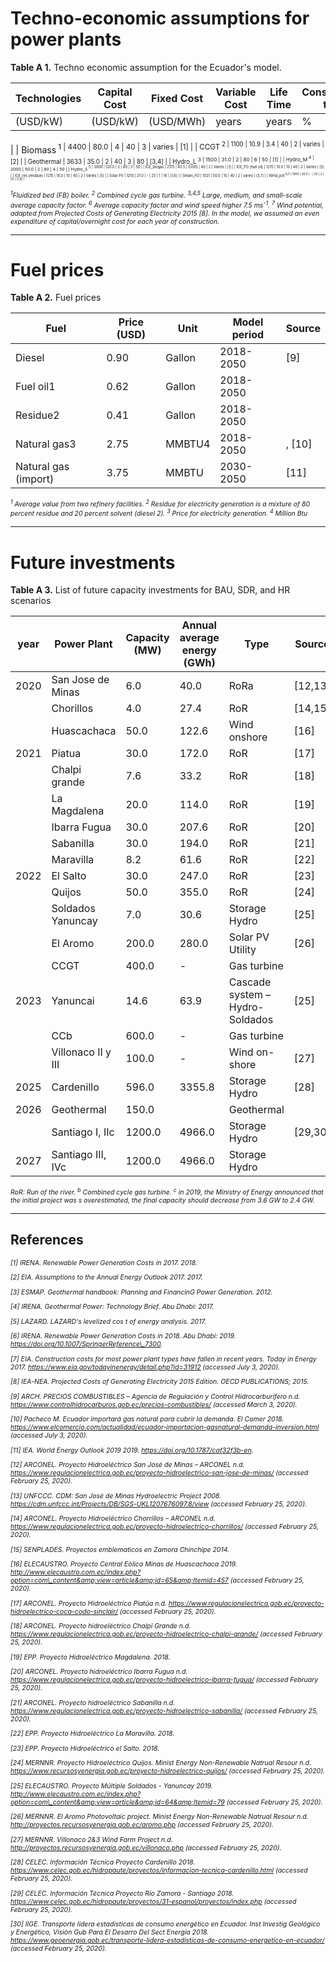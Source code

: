 # Techno-economic assumptions for power plants
**Table A 1.** Techno economic assumption for the Ecuador&#39;s model.

|Technologies|Capital Cost|Fixed Cost|Variable Cost|Life Time|Construction time|Capacity factor|Source|
| --- | --- | --- | --- | --- | --- | --- | --- |
| (USD/kW) | (USD/kW) | (USD/MWh) | years | years | % |
 |
| Biomass<sup> 1 | 4400 | 80.0 | 4 | 40 | 3 | varies | [1] |
| CCGT<sup> 2 | 1100 | 10.9 | 3.4 | 40 | 2 | varies | [2] |
| Geothermal | 3633 | 35.0 | 2 | 40 | 3 | 80 | [3,4] |
| Hydro_L<sup> 3 | 1500 | 31.0 | 2 | 80 | 6 | 50 | [1] |
| Hydro_M<sup> 4 | 2000 | 50.0 | 2 | 80 | 4 | 50 |
| Hydro_S<sup> 5 | 3000 | 120.0 | 2 | 80 | 3 | 50 |
| ICE\_biogas | 2175 | 43.5 | 0.005 | 40 | 2 | Varies | [1] |
| ICE\_FO (fuel oil) | 1215 | 10.0 | 10 | 40 | 2 | Varies | [5] |
| ICE\_res (residue) | 1215 | 10.0 | 10 | 40 | 2 | Varies | [5] |
| Solar PV | 1210 | 21.0 | - | 25 | 1 | 16 | [1,6] |
| Steam\_FO | 1021 | 50.0 | 10 | 40 | 2 | varies | [5,7] |
| Wind_pot<sup> 6,7 | 1900 | 30.0 | - | 25 | 2 | 25 | [1,6] |

<span style="font-size:0.75em; font-style: italic">
<sup>1</sup>Fluidized bed (FB) boiler.
<sup>2</sup> Combined cycle gas turbine.
<sup>3,4,5</sup> Large, medium, and small-scale average capacity factor.
<sup>6</sup> Average capacity factor and wind speed higher 7.5 ms<sup>-1</sup>.
<sup>7</sup> Wind potential, adapted from Projected Costs of Generating Electricity 2015 [8]. In the model, we assumed an even expenditure of capital/overnight cost for each year of construction.
</span>

***
# Fuel prices 

**Table A 2.** Fuel prices

| Fuel | Price (USD) | Unit | Model period | Source |
| --- | --- | --- | --- | --- |
| Diesel | 0.90 | Gallon | 2018-2050 | [9] |
| Fuel oil1 | 0.62 | Gallon | 2018-2050 |
| Residue2 | 0.41 | Gallon | 2018-2050 |
| Natural gas3 | 2.75 | MMBTU4 | 2018-2050 | , [10] |
| Natural gas (import) | 3.75 | MMBTU | 2030-2050 | [11] |

<span style="font-size:0.75em; font-style: italic">
<sup>1</sup> Average value from two refinery facilities. <sup>2</sup> Residue for electricity generation is a mixture of 80 percent residue and 20 percent solvent (diesel 2). <sup>3</sup> Price for electricity generation. <sup>4</sup> Million Btu
</span>

***
# Future investments

**Table A 3.** List of future capacity investments for BAU, SDR, and HR scenarios

| year | Power Plant | Capacity (MW) | Annual average energy (GWh) | Type | Source |
| --- | --- | --- | --- | --- | --- |
| 2020 | San Jose de Minas | 6.0 | 40.0 | RoRa | [12,13] |
| | Chorillos | 4.0 | 27.4 | RoR | [14,15] |
| | Huascachaca | 50.0 | 122.6 | Wind onshore | [16] |
| 2021 | Piatua | 30.0 | 172.0 | RoR | [17] |
| | Chalpi grande | 7.6 | 33.2 | RoR | [18] |
| | La Magdalena | 20.0 | 114.0 | RoR | [19] |
| | Ibarra Fugua | 30.0 | 207.6 | RoR | [20] |
| | Sabanilla | 30.0 | 194.0 | RoR | [21] |
| | Maravilla | 8.2 | 61.6 | RoR | [22] |
| 2022 | El Salto | 30.0 | 247.0 | RoR | [23] |
| | Quijos | 50.0 | 355.0 | RoR | [24] |
| | Soldados Yanuncay | 7.0 | 30.6 | Storage Hydro | [25] |
| | El Aromo | 200.0 | 280.0 | Solar PV Utility | [26] |
| | CCGT | 400.0 | - |  Gas turbine |
| 2023 | Yanuncai | 14.6 | 63.9 | Cascade system – Hydro-Soldados | [25] |
| | CCb | 600.0 | - | Gas turbine |
| | Villonaco II y III | 100.0 | - | Wind on-shore | [27] |
| 2025 | Cardenillo | 596.0 | 3355.8 | Storage Hydro | [28] |
| 2026 | Geothermal | 150.0 | | Geothermal |
| | Santiago I, IIc | 1200.0 | 4966.0 | Storage Hydro | [29,30] |
| 2027 | Santiago III, IVc | 1200.0 | 4966.0 | Storage Hydro |

<span style="font-size:0.75em; font-style: italic">
</sup>RoR: Run of the river. <sup>b</sup> Combined cycle gas turbine. <sup>c</sup> in 2019, the Ministry of Energy announced that the initial project was s overestimated, the final capacity should decrease from 3.6 GW to 2.4 GW.
</span>

***
## References

<span style="font-size:0.75em; font-style: italic">
[1] IRENA. Renewable Power Generation Costs in 2017. 2018.

[2] EIA. Assumptions to the Annual Energy Outlook 2017. 2017.

[3] ESMAP. Geothermal handbook: Planning and FinancinG Power Generation. 2012.

[4] IRENA. Geothermal Power: Technology Brief. Abu Dhabi: 2017.

[5] LAZARD. LAZARD&#39;s levelized cos t of energy analysis. 2017.

[6] IRENA. Renewable Power Generation Costs in 2018. Abu Dhabi: 2019. https://doi.org/10.1007/SpringerReference\_7300.

[7] EIA. Construction costs for most power plant types have fallen in recent years. Today in Energy 2017. https://www.eia.gov/todayinenergy/detail.php?id=31912 (accessed July 3, 2020).

[8] IEA-NEA. Projected Costs of Generating Electricity 2015 Edition. OECD PUBLICATIONS; 2015.

[9] ARCH. PRECIOS COMBUSTIBLES – Agencia de Regulación y Control Hidrocarburífero n.d. https://www.controlhidrocarburos.gob.ec/precios-combustibles/ (accessed March 3, 2020).

[10] Pacheco M. Ecuador importará gas natural para cubrir la demanda. El Comer 2018. https://www.elcomercio.com/actualidad/ecuador-importacion-gasnatural-demanda-inversion.html (accessed July 3, 2020).

[11] IEA. World Energy Outlook 2019 2019. https://doi.org/10.1787/caf32f3b-en.

[12] ARCONEL. Proyecto Hidroeléctrico San José de Minas – ARCONEL n.d. https://www.regulacionelectrica.gob.ec/proyecto-hidroelectrico-san-jose-de-minas/ (accessed February 25, 2020).

[13] UNFCCC. CDM: San José de Minas Hydroelectric Project 2008. https://cdm.unfccc.int/Projects/DB/SGS-UKL1207676097.8/view (accessed February 25, 2020).

[14] ARCONEL. Proyecto Hidroeléctrico Chorrillos – ARCONEL n.d. https://www.regulacionelectrica.gob.ec/proyecto-hidroelectrico-chorrillos/ (accessed February 25, 2020).

[15] SENPLADES. Proyectos emblematicos en Zamora Chinchipe 2014.

[16] ELECAUSTRO. Proyecto Central Eólica Minas de Huascachaca 2019. http://www.elecaustro.com.ec/index.php?option=com\_content&amp;view=article&amp;id=65&amp;Itemid=457 (accessed February 25, 2020).

[17] ARCONEL. Proyecto Hidroeléctrico Piatúa n.d. https://www.regulacionelectrica.gob.ec/proyecto-hidroelectrico-coca-codo-sinclair/ (accessed February 25, 2020).

[18] ARCONEL. Proyecto hidroeléctrico Chalpi Grande n.d. https://www.regulacionelectrica.gob.ec/proyecto-hidroelectrico-chalpi-grande/ (accessed February 25, 2020).

[19] EPP. Proyecto Hidroeléctrico Magdalena. 2018.

[20] ARCONEL. Proyecto hidroeléctrico Ibarra Fugua n.d. https://www.regulacionelectrica.gob.ec/proyecto-hidroelectrico-ibarra-fugua/ (accessed February 25, 2020).

[21] ARCONEL. Proyecto hidroeléctrico Sabanilla n.d. https://www.regulacionelectrica.gob.ec/proyecto-hidroelectrico-sabanilla/ (accessed February 25, 2020).

[22] EPP. Proyecto Hidroeléctrico La Maravilla. 2018.

[23] EPP. Proyecto Hidroeléctrico el Salto. 2018.

[24] MERNNR. Proyecto Hidroeléctrico Quijos. Minist Energy Non-Renewable Natrual Resour n.d. https://www.recursosyenergia.gob.ec/proyecto-hidroelectrico-quijos/ (accessed February 25, 2020).

[25] ELECAUSTRO. Proyecto Múltiple Soldados - Yanuncay 2019. http://www.elecaustro.com.ec/index.php?option=com\_content&amp;view=article&amp;id=64&amp;Itemid=79 (accessed February 25, 2020).

[26] MERNNR. El Aromo Photovoltaic project. Minist Energy Non-Renewable Natrual Resour n.d. http://proyectos.recursosyenergia.gob.ec/aromo.php (accessed February 25, 2020).

[27] MERNNR. Villonaco 2&amp;3 Wind Farm Project n.d. http://proyectos.recursosyenergia.gob.ec/villonaco.php (accessed February 25, 2020).

[28] CELEC. Información Técnica Proyecto Cardenillo 2018. https://www.celec.gob.ec/hidropaute/proyectos/informacion-tecnica-cardenillo.html (accessed February 25, 2020).

[29] CELEC. Información Técnica Proyecto Río Zamora - Santiago 2018. https://www.celec.gob.ec/hidropaute/proyectos/31-espanol/proyectos/index.php (accessed February 25, 2020).

[30] IIGE. Transporte lidera estadísticas de consumo energético en Ecuador. Inst Investig Geológico y Energético, Visión Gub Para El Desarro Del Sect Energía 2018. https://www.geoenergia.gob.ec/transporte-lidera-estadisticas-de-consumo-energetico-en-ecuador/ (accessed February 25, 2020).

</span>
